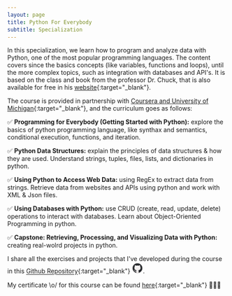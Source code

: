 ```yaml
---
layout: page
title: Python For Everybody 
subtitle: Specialization
---
```


In this specialization, we learn how to program and analyze data with Python, one of the most popular programming languages. The content covers since the basics concepts (like variables, functions and loops), until the more complex topics, such as integration with databases and API's. It is based on the class and book from the professor Dr. Chuck, that is also available for free in his [website](https://www.py4e.com/){:target="_blank"}.

The course is provided in partnership with [Coursera and University of Michigan](https://www.coursera.org/specializations/python){:target="_blank"}, and the curriculum goes as follows:

✅ **Programming for Everybody (Getting Started with Python):** explore the basics of python programming language, like synthax and semantics, conditional execution, functions, and iteration.

✅ **Python Data Structures:** explain the principles of data structures & how they are used. Understand strings, tuples, files, lists, and dictionaries in python.

✅ **Using Python to Access Web Data:** using RegEx to extract data from strings. Retrieve data from websites and APIs using python and work with XML & Json files.

✅ **Using Databases with Python:** use CRUD (create, read, update, delete) operations to interact with databases. Learn about Object-Oriented Programming in python.

✅ **Capstone: Retrieving, Processing, and Visualizing Data with Python:** creating real-wolrd projects in python.

I share all the exercises and projects that I've developed during the course in this [Github Repository](https://github.com/May30Sal/Python_For_Everybody_Course){:target="_blank"} <img style="width:5%; height:5%;"
  src="/assets/img/github.png" 
  alt="github icon image">.

My certificate \o/ for this course can be found [here](https://www.coursera.org/account/accomplishments/specialization/certificate/7J643Z3JXD3B){:target="_blank"} 👩🏻‍🎓

